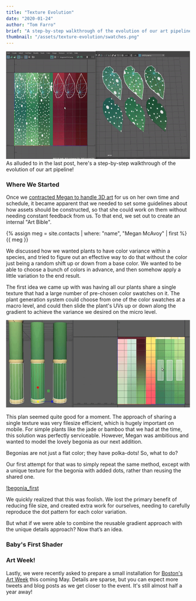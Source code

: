 ```yaml
---
title: "Texture Evolution"
date: "2020-01-24"
author: "Tom Farro"
brief: "A step-by-step walkthrough of the evolution of our art pipeline."
thumbnail: "/assets/texture-evolution/swatches.png"
---
```

![swatches](../assets/texture-evolution/swatches.png)
As alluded to in the last post, here's a step-by-step walkthrough of the evolution of our art pipeline!
<!--more-->
### Where We Started
 
Once we [contracted Megan to handle 3D art][contract] for us on her own time and schedule, it became apparent that we needed to set some guidelines about how assets should be constructed, so that she could work on them without needing constant feedback from us. To that end, we set out to create an internal "Art Bible".
 
<div class="contact">
{% assign meg = site.contacts | where: "name", "Megan McAvoy" | first %}
{{ meg }}
</div>
 
We discussed how we wanted plants to have color variance within a species, and tried to figure out an effective way to do that without the color just being a random shift up or down from a base color. We wanted to be able to choose a bunch of colors in advance, and then somehow apply a little variation to the end result.
 
The first idea we came up with was having all our plants share a single texture that had a large number of pre-chosen color swatches on it. The plant generation system could choose from one of the color swatches at a macro level, and could then slide the plant's UVs up or down along the gradient to achieve the variance we desired on the micro level.
 
![bamboo](../assets/bamboo_0.png)
 
This plan seemed quite good for a moment. The approach of sharing a single texture was very filesize efficient, which is hugely important on mobile. For simple plants like the jade or bamboo that we had at the time, this solution was perfectly serviceable. However, Megan was ambitious and wanted to model the lovely begonia as our next addition. 
 
Begonias are not just a flat color; they have polka-dots! So, what to do?
 
Our first attempt for that was to simply repeat the same method, except with a unique texture for the begonia with added dots, rather than reusing the shared one.
 
[!begonia_first](../assets/texture-evolution/swatch_slide.gif)
 
We quickly realized that this was foolish. We lost the primary benefit of reducing file size, and created extra work for ourselves, needing to carefully reproduce the dot pattern for each color variation.
 
But what if we were able to combine the reusable gradient approach with the unique details approach? Now that’s an idea.
 
### Baby's First Shader
 
### Art Week!
Lastly, we were recently asked to prepare a small installation for [Boston's Art Week][artweek] this coming May. Details are sparse, but you can expect more tweets and blog posts as we get closer to the event. It's still almost half a year away!
 
[contract]: ../articles/2019-07-27-warm-welcomes
 
[artweek]: http://www.artweekma.org/
[garden]: ../games/garden
[bfig]: https://www.bostonfig.com/